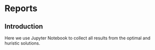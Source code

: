 # Reports
## Introduction
Here we use Jupyter Notebook to collect all results from the optimal and huristic solutions.
